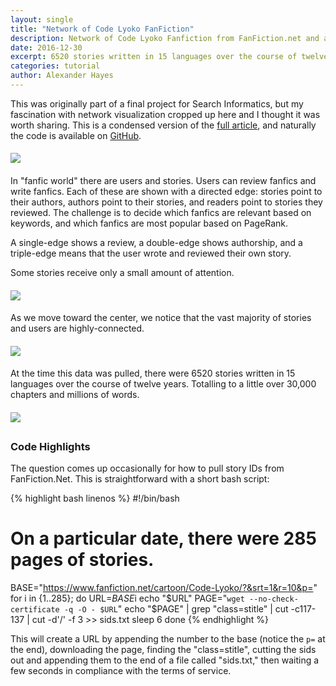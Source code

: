 ```yaml
---
layout: single
title: "Network of Code Lyoko FanFiction"
description: Network of Code Lyoko Fanfiction from FanFiction.net and a search engine to explore it.
date: 2016-12-30
excerpt: 6520 stories written in 15 languages over the course of twelve years; a fanfiction community visualized.
categories: tutorial
author: Alexander Hayes
---
```


This was originally part of a final project for Search Informatics, but my fascination with network visualization cropped up here and I thought it was worth sharing. This is a condensed version of the [full article](https://batflyer.github.io/CLFanfictionSearchEngine/), and naturally the code is available on [GitHub](https://github.com/batflyer/CLFanFictionSearchEngine).

<img src="https://raw.githubusercontent.com/batflyer/CLFanfictionSearchEngine/master/media/directed-fanfiction-graph.jpg" style="display: block; margin: auto; padding-top: 0.4em; padding-bottom: 0.4em;" class="img-responsive"/>

In "fanfic world" there are users and stories. Users can review fanfics and write fanfics. Each of these are shown with a directed edge: stories point to their authors, authors point to their stories, and readers point to stories they reviewed. The challenge is to decide which fanfics are relevant based on keywords, and which fanfics are most popular based on PageRank.

A single-edge shows a review, a double-edge shows authorship, and a triple-edge means that the user wrote and reviewed their own story.

Some stories receive only a small amount of attention.

<img src="https://raw.githubusercontent.com/batflyer/CLFanfictionSearchEngine/master/media/fan-network2.png" style="display: block; margin: auto; padding-top: 0.4em; padding-bottom: 0.4em;" class="img-responsive"/>

As we move toward the center, we notice that the vast majority of stories and users are highly-connected.

<img src="https://raw.githubusercontent.com/batflyer/CLFanfictionSearchEngine/master/media/fan-network6.png" style="display: block; margin: auto; padding-top: 0.4em; padding-bottom: 0.4em;" class="img-responsive"/>

At the time this data was pulled, there were 6520 stories written in 15 languages over the course of twelve years. Totalling to a little over 30,000 chapters and millions of words.

<img src="https://github.com/batflyer/CLFanfictionSearchEngine/blob/master/media/fan-network9.png?raw=true" style="display: block; margin: auto; padding-top: 0.4em; padding-bottom: 0.4em;" class="img-responsive"/>

### Code Highlights

The question comes up occasionally for how to pull story IDs from FanFiction.Net. This is straightforward with a short bash script:

{% highlight bash linenos %}
#!/bin/bash
# On a particular date, there were 285 pages of stories.

BASE="https://www.fanfiction.net/cartoon/Code-Lyoko/?&srt=1&r=10&p="
for i in {1..285}; do
    URL=$BASE$i
    echo "$URL"
    PAGE="`wget --no-check-certificate -q -O - $URL`"
    echo "$PAGE" | grep "class=stitle" | cut -c117-137 | cut -d'/' -f 3 >> sids.txt
    sleep 6
done
{% endhighlight %}

This will create a URL by appending the number to the base (notice the `p=` at the end), downloading the page, finding the "class=stitle", cutting the sids out and appending them to the end of a file called "sids.txt," then waiting a few seconds in compliance with the terms of service.
